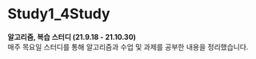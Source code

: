 # Study1_4Study
<b>알고리즘, 복습 스터디 (21.9.18 - 21.10.30)</b> <br>
매주 목요일 스터디를 통해 알고리즘과 수업 및 과제를 공부한 내용을 정리했습니다.
